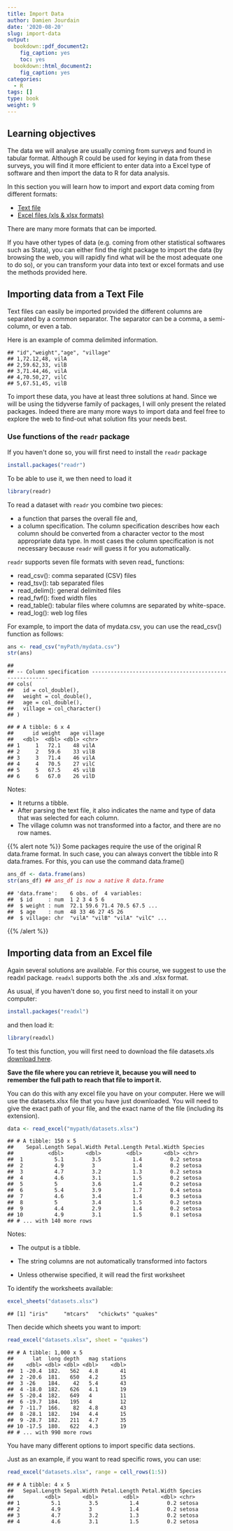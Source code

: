 ```yaml
---
title: Import Data
author: Damien Jourdain
date: '2020-08-20'
slug: import-data
output: 
  bookdown::pdf_document2:
    fig_caption: yes
    toc: yes
  bookdown::html_document2:
    fig_caption: yes
categories:
  - R
tags: []
type: book
weight: 9
---
```




## Learning objectives

The data we will analyse are usually coming from surveys and found in tabular format. Although R could be used for keying in data from these surveys, you will find it more efficient to enter data into a Excel type of software and then import the data to R for data analysis.  

In this section you will learn how to import and export data coming from different formats:

+ [Text file](#importing-data-from-a-text-file)
+ [Excel files (xls & xlsx formats)](#importing-data-from-an-excel-file)

There are many more formats that can be imported. 

If you have other types of data (e.g. coming from other statistical softwares such as Stata), you can either find the right package to import the data (by browsing the web, you will rapidly find what will be the most adequate one to do so), or you can transform your data into text or excel formats and use the methods provided here.

## Importing data from a Text File

Text files can easily be imported provided the different columns are separated by a common separator. The separator can be a comma, a semi-column, or even a tab.

Here is an example of comma delimited information.


```
## "id","weight","age", "village"
## 1,72.12,48, vilA
## 2,59.62,33, vilB
## 3,71.44,46, vilA
## 4,70.50,27, vilC
## 5,67.51,45, vilB
```

To import these data, you have at least three solutions at hand. Since we will be using the tidyverse family of packages, I will only present the related packages. Indeed there are many more ways to import data and feel free to explore the web to find-out what solution fits your needs best.

### Use functions of the `readr` package

If you haven't done so, you will first need to install the `readr` package

```r
install.packages("readr")
```

To be able to use it, we then need to load it

```r
library(readr)
```

To read a dataset with `readr` you combine two pieces: 

+ a function that parses the overall file and, 
+ a column specification. The column specification describes how each column should be converted from a character vector to the most appropriate data type. In most cases the column specification is not necessary because `readr` will guess it for you automatically.

`readr` supports seven file formats with seven read_ functions:

+    read_csv(): comma separated (CSV) files
+    read_tsv(): tab separated files
+    read_delim(): general delimited files
+    read_fwf(): fixed width files
+    read_table(): tabular files where columns are separated by white-space.
+    read_log(): web log files

For example, to import the data of mydata.csv, you can use the read_csv() function as follows:

```r
ans <- read_csv("myPath/mydata.csv")
str(ans)
```


```
## 
## -- Column specification --------------------------------------------------------
## cols(
##   id = col_double(),
##   weight = col_double(),
##   age = col_double(),
##   village = col_character()
## )
```

```
## # A tibble: 6 x 4
##      id weight   age village
##   <dbl>  <dbl> <dbl> <chr>  
## 1     1   72.1    48 vilA   
## 2     2   59.6    33 vilB   
## 3     3   71.4    46 vilA   
## 4     4   70.5    27 vilC   
## 5     5   67.5    45 vilB   
## 6     6   67.0    26 vilD
```

Notes: 

+ It returns a tibble. 
+ After parsing the text file, it also indicates the name and type of data that was selected for each column. 
+ The village column was not transformed into a factor, and there are no row names. 

{{% alert note %}}
Some packages require the use of the original R data.frame format. In such case, you can always convert 
the tibble into R data.frames. For this, you can use the command data.frame()


```r
ans_df <- data.frame(ans)
str(ans_df) ## ans_df is now a native R data.frame
```

```
## 'data.frame':	6 obs. of  4 variables:
##  $ id     : num  1 2 3 4 5 6
##  $ weight : num  72.1 59.6 71.4 70.5 67.5 ...
##  $ age    : num  48 33 46 27 45 26
##  $ village: chr  "vilA" "vilB" "vilA" "vilC" ...
```

{{% /alert %}}


## Importing data from an Excel file

Again several solutions are available. For this course, we suggest to use the 
readxl package. `readxl` supports both the .xls and .xlsx format. 

As usual, if you haven't done so, you first need to install it on your computer:

```r
install.packages("readxl")
```
and then load it:

```r
library(readxl)
```

To test this function, you will first need to download the file datasets.xls
[download here](/files/datasets.xlsx). 

**Save the file where you can retrieve it, because you will need to remember the full path to reach that file to import it.**

You can do this with any excel file you have on your computer. Here we will use the datasets.xlsx file that you have just downloaded. You will need to give the exact path of your file, and the exact name of the file (including its extension).


```r
data <- read_excel("mypath/datasets.xlsx")
```


```
## # A tibble: 150 x 5
##    Sepal.Length Sepal.Width Petal.Length Petal.Width Species
##           <dbl>       <dbl>        <dbl>       <dbl> <chr>  
##  1          5.1         3.5          1.4         0.2 setosa 
##  2          4.9         3            1.4         0.2 setosa 
##  3          4.7         3.2          1.3         0.2 setosa 
##  4          4.6         3.1          1.5         0.2 setosa 
##  5          5           3.6          1.4         0.2 setosa 
##  6          5.4         3.9          1.7         0.4 setosa 
##  7          4.6         3.4          1.4         0.3 setosa 
##  8          5           3.4          1.5         0.2 setosa 
##  9          4.4         2.9          1.4         0.2 setosa 
## 10          4.9         3.1          1.5         0.1 setosa 
## # ... with 140 more rows
```

Notes: 

+ The output is a tibble. 

+ The string columns are not automatically transformed into factors

+ Unless otherwise specified, it will read the first worksheet  

To identify the worksheets available:

```r
excel_sheets("datasets.xlsx")
```

```
## [1] "iris"     "mtcars"   "chickwts" "quakes"
```

Then decide which sheets you want to import:

```r
read_excel("datasets.xlsx", sheet = "quakes")
```

```
## # A tibble: 1,000 x 5
##      lat  long depth   mag stations
##    <dbl> <dbl> <dbl> <dbl>    <dbl>
##  1 -20.4  182.   562   4.8       41
##  2 -20.6  181.   650   4.2       15
##  3 -26    184.    42   5.4       43
##  4 -18.0  182.   626   4.1       19
##  5 -20.4  182.   649   4         11
##  6 -19.7  184.   195   4         12
##  7 -11.7  166.    82   4.8       43
##  8 -28.1  182.   194   4.4       15
##  9 -28.7  182.   211   4.7       35
## 10 -17.5  180.   622   4.3       19
## # ... with 990 more rows
```

You have many different options to import specific data sections. 

Just as an example, if you want to read specific rows, you can use:

```r
read_excel("datasets.xlsx", range = cell_rows(1:5))
```

```
## # A tibble: 4 x 5
##   Sepal.Length Sepal.Width Petal.Length Petal.Width Species
##          <dbl>       <dbl>        <dbl>       <dbl> <chr>  
## 1          5.1         3.5          1.4         0.2 setosa 
## 2          4.9         3            1.4         0.2 setosa 
## 3          4.7         3.2          1.3         0.2 setosa 
## 4          4.6         3.1          1.5         0.2 setosa
```


